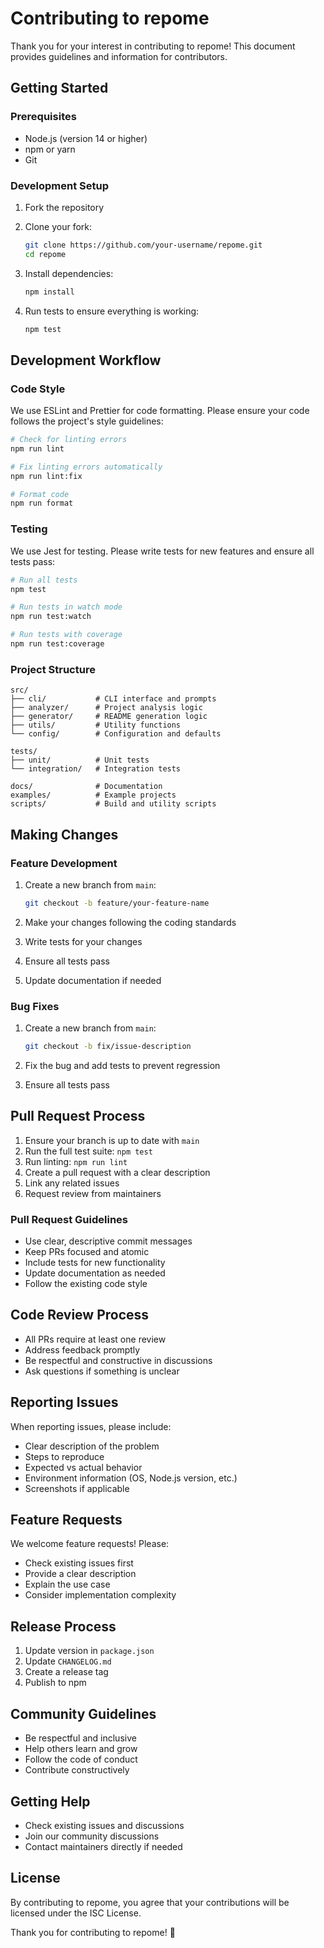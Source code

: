 # Contributing to repome

Thank you for your interest in contributing to repome! This document provides guidelines and information for contributors.

## Getting Started

### Prerequisites

- Node.js (version 14 or higher)
- npm or yarn
- Git

### Development Setup

1. Fork the repository
2. Clone your fork:
   ```bash
   git clone https://github.com/your-username/repome.git
   cd repome
   ```

3. Install dependencies:
   ```bash
   npm install
   ```

4. Run tests to ensure everything is working:
   ```bash
   npm test
   ```

## Development Workflow

### Code Style

We use ESLint and Prettier for code formatting. Please ensure your code follows the project's style guidelines:

```bash
# Check for linting errors
npm run lint

# Fix linting errors automatically
npm run lint:fix

# Format code
npm run format
```

### Testing

We use Jest for testing. Please write tests for new features and ensure all tests pass:

```bash
# Run all tests
npm test

# Run tests in watch mode
npm run test:watch

# Run tests with coverage
npm run test:coverage
```

### Project Structure

```
src/
├── cli/           # CLI interface and prompts
├── analyzer/      # Project analysis logic
├── generator/     # README generation logic
├── utils/         # Utility functions
└── config/        # Configuration and defaults

tests/
├── unit/          # Unit tests
└── integration/   # Integration tests

docs/              # Documentation
examples/          # Example projects
scripts/           # Build and utility scripts
```

## Making Changes

### Feature Development

1. Create a new branch from `main`:
   ```bash
   git checkout -b feature/your-feature-name
   ```

2. Make your changes following the coding standards
3. Write tests for your changes
4. Ensure all tests pass
5. Update documentation if needed

### Bug Fixes

1. Create a new branch from `main`:
   ```bash
   git checkout -b fix/issue-description
   ```

2. Fix the bug and add tests to prevent regression
3. Ensure all tests pass

## Pull Request Process

1. Ensure your branch is up to date with `main`
2. Run the full test suite: `npm test`
3. Run linting: `npm run lint`
4. Create a pull request with a clear description
5. Link any related issues
6. Request review from maintainers

### Pull Request Guidelines

- Use clear, descriptive commit messages
- Keep PRs focused and atomic
- Include tests for new functionality
- Update documentation as needed
- Follow the existing code style

## Code Review Process

- All PRs require at least one review
- Address feedback promptly
- Be respectful and constructive in discussions
- Ask questions if something is unclear

## Reporting Issues

When reporting issues, please include:

- Clear description of the problem
- Steps to reproduce
- Expected vs actual behavior
- Environment information (OS, Node.js version, etc.)
- Screenshots if applicable

## Feature Requests

We welcome feature requests! Please:

- Check existing issues first
- Provide a clear description
- Explain the use case
- Consider implementation complexity

## Release Process

1. Update version in `package.json`
2. Update `CHANGELOG.md`
3. Create a release tag
4. Publish to npm

## Community Guidelines

- Be respectful and inclusive
- Help others learn and grow
- Follow the code of conduct
- Contribute constructively

## Getting Help

- Check existing issues and discussions
- Join our community discussions
- Contact maintainers directly if needed

## License

By contributing to repome, you agree that your contributions will be licensed under the ISC License.

Thank you for contributing to repome! 🎉
